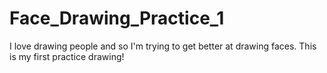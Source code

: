 # Face_Drawing_Practice_1
I love drawing people and so I'm trying to get better at drawing faces. This is my first practice drawing!
